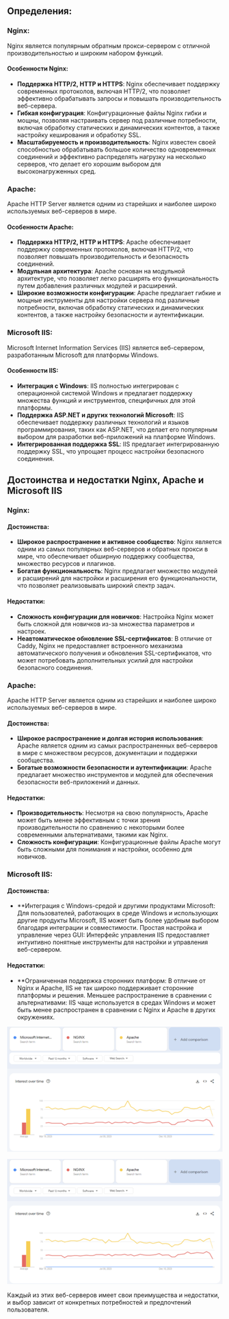 ## Определения:
### Nginx:
Nginx является популярным обратным прокси-сервером с отличной производительностью и широким набором функций.

#### Особенности Nginx:
- **Поддержка HTTP/2, HTTP и HTTPS**: Nginx обеспечивает поддержку современных протоколов, включая HTTP/2, что позволяет эффективно обрабатывать запросы и повышать производительность веб-сервера.
- **Гибкая конфигурация**: Конфигурационные файлы Nginx гибки и мощны, позволяя настраивать сервер под различные потребности, включая обработку статических и динамических контентов, а также настройку кеширования и обработку SSL.
- **Масштабируемость и производительность**: Nginx известен своей способностью обрабатывать большое количество одновременных соединений и эффективно распределять нагрузку на несколько серверов, что делает его хорошим выбором для высоконагруженных сред.

### Apache:
Apache HTTP Server является одним из старейших и наиболее широко используемых веб-серверов в мире.
#### Особенности Apache:
- **Поддержка HTTP/2, HTTP и HTTPS**: Apache обеспечивает поддержку современных протоколов, включая HTTP/2, что позволяет повышать производительность и безопасность соединений.
- **Модульная архитектура**: Apache основан на модульной архитектуре, что позволяет легко расширять его функциональность путем добавления различных модулей и расширений.
- **Широкие возможности конфигурации**: Apache предлагает гибкие и мощные инструменты для настройки сервера под различные потребности, включая обработку статических и динамических контентов, а также настройку безопасности и аутентификации.

### Microsoft IIS:
Microsoft Internet Information Services (IIS) является веб-сервером, разработанным Microsoft для платформы Windows.
#### Особенности IIS:
- **Интеграция с Windows**: IIS полностью интегрирован с операционной системой Windows и предлагает поддержку множества функций и инструментов, специфичных для этой платформы.
- **Поддержка ASP.NET и других технологий Microsoft**: IIS обеспечивает поддержку различных технологий и языков программирования, таких как ASP.NET, что делает его популярным выбором для разработки веб-приложений на платформе Windows.
- **Интегрированная поддержка SSL**: IIS предлагает интегрированную поддержку SSL, что упрощает процесс настройки безопасного соединения.

## Достоинства и недостатки Nginx, Apache и Microsoft IIS
### Nginx:
#### Достоинства:
- **Широкое распространение и активное сообщество**: Nginx является одним из самых популярных веб-серверов и обратных прокси в мире, что обеспечивает обширную поддержку сообщества, множество ресурсов и плагинов.
- **Богатая функциональность**: Nginx предлагает множество модулей и расширений для настройки и расширения его функциональности, что позволяет реализовывать широкий спектр задач.

#### Недостатки:
- **Сложность конфигурации для новичков**: Настройка Nginx может быть сложной для новичков из-за множества параметров и настроек.
- **Неавтоматическое обновление SSL-сертификатов**: В отличие от Caddy, Nginx не предоставляет встроенного механизма автоматического получения и обновления SSL-сертификатов, что может потребовать дополнительных усилий для настройки безопасного соединения.

### Apache:
Apache HTTP Server является одним из старейших и наиболее широко используемых веб-серверов в мире.
#### Достоинства:
- **Широкое распространение и долгая история использования**: Apache является одним из самых распространенных веб-серверов в мире с множеством ресурсов, документации и поддержки сообщества.
- **Богатые возможности безопасности и аутентификации**: Apache предлагает множество инструментов и модулей для обеспечения безопасности веб-приложений и данных.

#### Недостатки:
- **Производительность**: Несмотря на свою популярность, Apache может быть менее эффективным с точки зрения производительности по сравнению с некоторыми более современными альтернативами, такими как Nginx.
- **Сложность конфигурации**: Конфигурационные файлы Apache могут быть сложными для понимания и настройки, особенно для новичков.

### Microsoft IIS:
#### Достоинства:
- **Интеграция с Windows-средой и другими продуктами Microsoft: Для пользователей, работающих в среде Windows и использующих другие продукты Microsoft, IIS может быть более удобным выбором благодаря интеграции и совместимости.
Простая настройка и управление через GUI: Интерфейс управления IIS предоставляет интуитивно понятные инструменты для настройки и управления веб-сервером.

#### Недостатки:
- **Ограниченная поддержка сторонних платформ: В отличие от Nginx и Apache, IIS не так широко поддерживает сторонние платформы и решения.
Меньшее распространение в сравнении с альтернативами: IIS чаще используется в средах Windows и может быть менее распространен в сравнении с Nginx и Apache в других окружениях.

![Image alt](https://github.com/L4zly/hw/blob/main/1.png)


![Image alt](https://github.com/L4zly/hw/blob/main/1.png)

Каждый из этих веб-серверов имеет свои преимущества и недостатки, и выбор зависит от конкретных потребностей и предпочтений пользователя.

